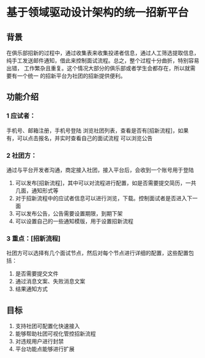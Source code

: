 # 基于领域驱动设计架构的统一招新平台
## 背景
在俱乐部招新的过程中，通过收集表来收集投递者信息，通过人工筛选提取信息，
纯手工发送邮件通知，借此来控制面试流程。总之，整个过程十分曲折，特别容易出错，
工作繁杂且重复。这个情况大部分的俱乐部或者学生会都存在，所以就需要有一个统一
的招新平台为社团的招新提供便利。
## 功能介绍
### 1 应试者：
手机号、邮箱注册，手机号登陆
浏览社团列表，查看是否有[招新流程]，如果有，可以点击报名，并实时查看自己的面试流程
可以浏览公告

### 2 社团方：
通过与平台开发者沟通，商定接入社团，接入平台后，会收到一个账号用于登陆
1. 可以发布[招新流程]，其中可以对流程进行配置，如是否需要提交简历，一共几面，通知形式等
2. 对于招新流程中的应试者信息可以进行浏览，下载。控制面试者是否进入下一面
3. 可以发布公告，公告需要设置期限，到期下架
4. 可以设置自己的一些通知模版，用于设置招新流程

### 3 重点：[招新流程]
社团方可以选择有几个面试节点，然后对每个节点进行详细的配置，这些配置包括：
1. 是否需要提交文件
2. 通过消息文案、失败消息文案
3. 结果通知方式

## 目标
1. 支持社团可配置化快速接入
2. 能够帮助社团可视化管控招新流程
3. 对违规用户进行封禁
4. 平台功能点能够进行扩展




